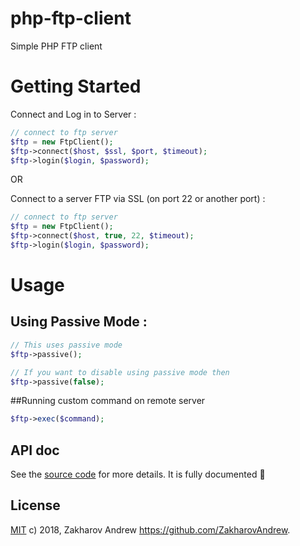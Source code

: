 # php-ftp-client
Simple PHP FTP client
# Getting Started
Connect and Log in to Server :
```php
// connect to ftp server
$ftp = new FtpClient();
$ftp->connect($host, $ssl, $port, $timeout);
$ftp->login($login, $password);
```
OR

Connect to a server FTP via SSL (on port 22 or another port) :
```php
// connect to ftp server
$ftp = new FtpClient();
$ftp->connect($host, true, 22, $timeout);
$ftp->login($login, $password);
```
# Usage
## Using Passive Mode :
```php
// This uses passive mode
$ftp->passive();

// If you want to disable using passive mode then
$ftp->passive(false);
```

##Running custom command on remote server
```php
$ftp->exec($command);
```

## API doc

See the [source code](https://github.com/ZakharovAndrew/php-ftp-client/tree/master/src/FtpClient) for more details.
It is fully documented :blue_book:

## License

[MIT](https://github.com/ZakharovAndrew/php-ftp-client/blob/master/LICENSE) c) 2018, Zakharov Andrew <https://github.com/ZakharovAndrew>.